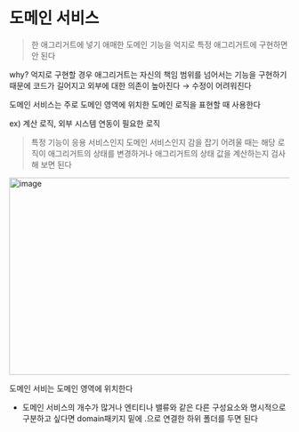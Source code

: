 # 도메인 서비스

> 한 애그리거트에 넣기 애매한 도메인 기능을 억지로 특정 애그리거트에 구현하면 안 된다
> 

why? 억지로 구현할 경우 애그리거트는 자신의 책임 범위를 넘어서는 기능을 구현하기 때문에 코드가 길어지고 외부에 대한 의존이 높아진다 → 수정이 어려워진다

도메인 서비스는 주로 도메인 영역에 위치한 도메인 로직을 표현할 때 사용한다

ex) 계산 로직, 외부 시스템 연동이 필요한 로직

> 특정 기능이 응용 서비스인지 도메인 서비스인지 감을 잡기 어려울 때는 해당 로직이 애그리거트의 상태를 변경하거나 애그리거트의 상태 값을 계산하는지 검사해 보면 된다
> 

<img width="672" height="355" alt="image" src="https://github.com/user-attachments/assets/d41415fb-2e6d-4f57-b375-6aaaa5f6d6f3" />


도메인 서비는 도메인 영역에 위치한다

- 도메인 서비스의 개수가 많거나 엔티티나 밸류와 같은 다른 구성요소와 명시적으로 구분하고 싶다면 domain패키지 밑에 .으로 연결한 하위 폴더를 두면 된다
